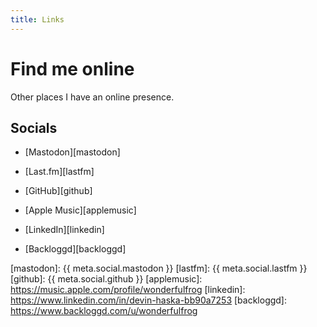 ```yaml
---
title: Links
---
```


# Find me online

Other places I have an online presence.

## Socials

- [Mastodon][mastodon]

- [Last.fm][lastfm]

- [GitHub][github]

- [Apple Music][applemusic]

- [LinkedIn][linkedin]

- [Backloggd][backloggd]

[mastodon]: {{ meta.social.mastodon }}
[lastfm]: {{ meta.social.lastfm }}
[github]: {{ meta.social.github }}
[applemusic]: https://music.apple.com/profile/wonderfulfrog
[linkedin]: https://www.linkedin.com/in/devin-haska-bb90a7253
[backloggd]: https://www.backloggd.com/u/wonderfulfrog
